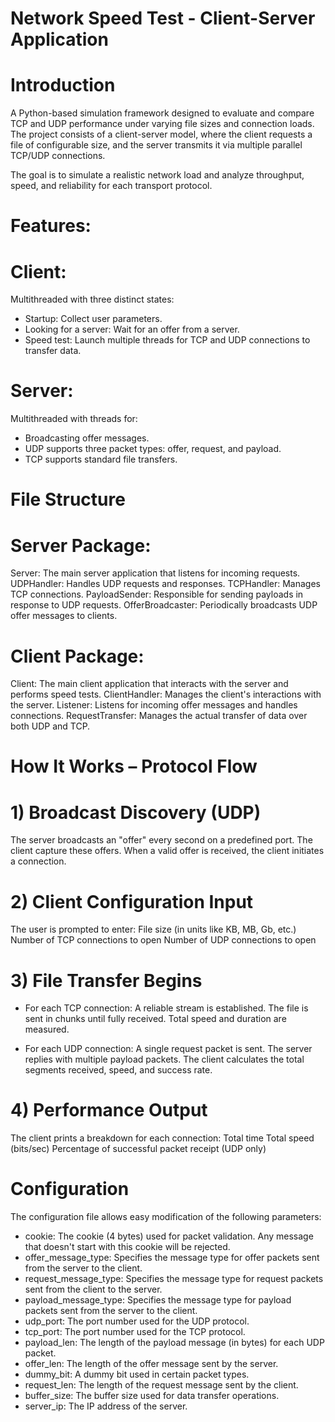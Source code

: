 

# Network Speed Test - Client-Server Application

# Introduction
A Python-based simulation framework designed to evaluate and compare TCP and UDP performance under varying file sizes and connection loads.
The project consists of a client-server model, where the client requests a file of configurable size, and the server transmits it via multiple parallel TCP/UDP connections.

The goal is to simulate a realistic network load and analyze throughput, speed, and reliability for each transport protocol.

# Features:
# Client:
Multithreaded with three distinct states:
- Startup: Collect user parameters.
- Looking for a server: Wait for an offer from a server.
- Speed test: Launch multiple threads for TCP and UDP connections to transfer data.

# Server:
Multithreaded with threads for:
- Broadcasting offer messages.
- UDP supports three packet types: offer, request, and payload.
- TCP supports standard file transfers.

# File Structure
# Server Package:
Server: The main server application that listens for incoming requests.
UDPHandler: Handles UDP requests and responses.
TCPHandler: Manages TCP connections.
PayloadSender: Responsible for sending payloads in response to UDP requests.
OfferBroadcaster: Periodically broadcasts UDP offer messages to clients.

# Client Package:
Client: The main client application that interacts with the server and performs speed tests.
ClientHandler: Manages the client's interactions with the server.
Listener: Listens for incoming offer messages and handles connections.
RequestTransfer: Manages the actual transfer of data over both UDP and TCP.

# How It Works – Protocol Flow
# 1) Broadcast Discovery (UDP)
  The server broadcasts an "offer" every second on a predefined port.
  The client capture these offers.
  When a valid offer is received, the client initiates a connection.

# 2) Client Configuration Input
  The user is prompted to enter:
  File size (in units like KB, MB, Gb, etc.)
  Number of TCP connections to open
  Number of UDP connections to open

# 3) File Transfer Begins
  - For each TCP connection:
    A reliable stream is established.
    The file is sent in chunks until fully received.
    Total speed and duration are measured.

  - For each UDP connection:
    A single request packet is sent.
    The server replies with multiple payload packets.
    The client calculates the total segments received, speed, and success rate.

# 4) Performance Output
  The client prints a breakdown for each connection:
  Total time
  Total speed (bits/sec)
  Percentage of successful packet receipt (UDP only)

# Configuration
The configuration file allows easy modification of the following parameters:

- cookie: The cookie (4 bytes) used for packet validation. 
Any message that doesn't start with this cookie will be rejected.
- offer_message_type: Specifies the message type for offer packets sent from the server 
to the client.
- request_message_type: Specifies the message type for request packets sent from the 
client to the server.
- payload_message_type: Specifies the message type for payload packets sent from the 
server to the client.
- udp_port: The port number used for the UDP protocol.
- tcp_port: The port number used for the TCP protocol.
- payload_len: The length of the payload message (in bytes) for each UDP packet.
- offer_len: The length of the offer message sent by the server.
- dummy_bit: A dummy bit used in certain packet types.
- request_len: The length of the request message sent by the client.
- buffer_size: The buffer size used for data transfer operations.
- server_ip: The IP address of the server. 


